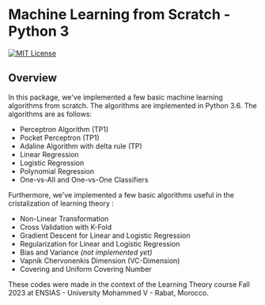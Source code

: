 # Machine Learning from Scratch - Python 3
[![MIT License](https://img.shields.io/badge/License-MIT-green.svg)](https://choosealicense.com/licenses/mit/)

## Overview 
In this package, we've implemented a few basic machine learning algorithms from scratch. The algorithms are implemented in Python 3.6. The algorithms are as follows:
    
- Perceptron Algorithm (TP1)
- Pocket Perceptron (TP1)
- Adaline Algorithm with delta rule (TP)
- Linear Regression
- Logistic Regression
- Polynomial Regression 
- One-vs-All and One-vs-One Classifiers

Furthermore, we've implemented a few basic algorithms useful in the cristalization of learning theory :

- Non-Linear Transformation
- Cross Validation with K-Fold
- Gradient Descent for Linear and Logistic Regression
- Regularization for Linear and Logistic Regression
- Bias and Variance <i>(not implemented yet)</i>
- Vapnik Chervonenkis Dimension (VC-Dimension)
- Covering and Uniform Covering Number

These codes were made in the context of the Learning Theory course Fall 2023 at ENSIAS - University Mohammed V - Rabat, Morocco.